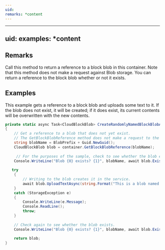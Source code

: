 ```yaml
---
uid: 
remarks: *content
---
```

---
uid: 
examples: *content
---
## Remarks  
 Call this method to return a reference to a block blob in this container. Note that this method does not make a request against Blob storage. You can return a reference to the block blob whether or not it exists.  
  
## Examples  
 This example gets a reference to a block blob and uploads some text to it. If the blob does not exist, it will be created; if it does exist, its current contents will be overwritten with the new contents.  
  
```c#  
private static async Task<CloudBlockBlob> CreateRandomlyNamedBlockBlobAsync(CloudBlobContainer container)  
{  
    // Get a reference to a blob that does not yet exist.  
    // The GetBlockBlobReference method does not make a request to the service, but only creates the object in memory.  
    string blobName = BlobPrefix + Guid.NewGuid();  
    CloudBlockBlob blob = container.GetBlockBlobReference(blobName);  
  
     // For the purposes of the sample, check to see whether the blob exists.  
    Console.WriteLine("Blob {0} exists? {1}", blobName, await blob.ExistsAsync());  
  
   try  
    {  
        // Writing to the blob creates it in the service.  
        await blob.UploadTextAsync(string.Format("This is a blob named {0}", blobName));  
    }  
    catch (StorageException e)  
    {  
        Console.WriteLine(e.Message);  
        Console.ReadLine();  
        throw;  
    }  
  
    // Check again to see whether the blob exists.  
    Console.WriteLine("Blob {0} exists? {1}", blobName, await blob.ExistsAsync());  
  
    return blob;  
}  
  
```